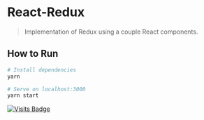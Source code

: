 # React-Redux

> Implementation of Redux using a couple React components.

## How to Run

```bash
# Install dependencies
yarn

# Serve on localhost:3000
yarn start
```

[![Visits Badge](https://badges.pufler.dev/visits/kevinadhiguna/react-redux)](https://github.com/kevinadhiguna)
